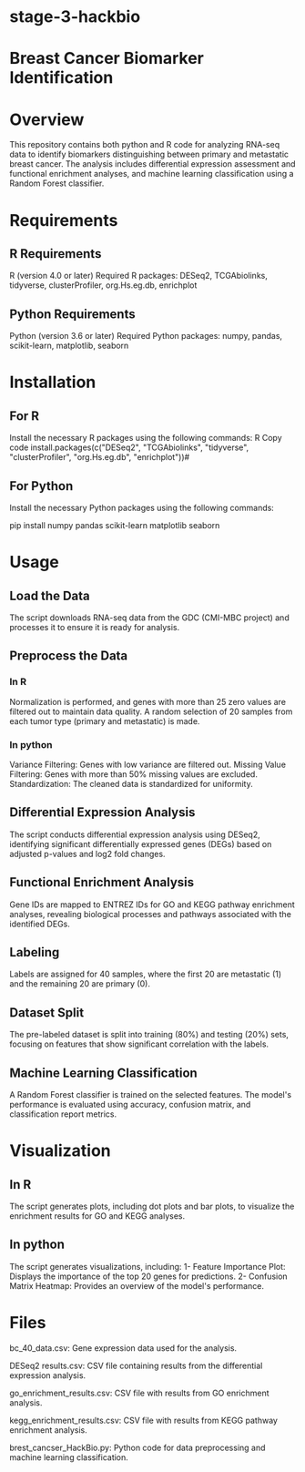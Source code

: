 # stage-3-hackbio
# **Breast Cancer Biomarker Identification**
# Overview
This repository contains both python and R code for analyzing RNA-seq data to identify biomarkers distinguishing between primary and metastatic breast cancer. The analysis includes differential expression assessment and functional enrichment analyses, and machine learning classification using a Random Forest classifier. 

# Requirements
## R Requirements
R (version 4.0 or later)
Required R packages: DESeq2, TCGAbiolinks, tidyverse, clusterProfiler, org.Hs.eg.db, enrichplot

## Python Requirements
Python (version 3.6 or later)
Required Python packages: numpy, pandas, scikit-learn, matplotlib, seaborn

# Installation
## For R
Install the necessary R packages using the following commands:
R
Copy code
install.packages(c("DESeq2", "TCGAbiolinks", "tidyverse", "clusterProfiler", "org.Hs.eg.db", "enrichplot"))# 
## For Python
Install the necessary Python packages using the following commands:

pip install numpy pandas scikit-learn matplotlib seaborn


# Usage
## Load the Data
The script downloads RNA-seq data from the GDC (CMI-MBC project) and processes it to ensure it is ready for analysis.

## Preprocess the Data
### In R
Normalization is performed, and genes with more than 25 zero values are filtered out to maintain data quality. A random selection of 20 samples from each tumor type (primary and metastatic) is made.
### In python
Variance Filtering: Genes with low variance are filtered out.
Missing Value Filtering: Genes with more than 50% missing values are excluded.
Standardization: The cleaned data is standardized for uniformity.

## Differential Expression Analysis
The script conducts differential expression analysis using DESeq2, identifying significant differentially expressed genes (DEGs) based on adjusted p-values and log2 fold changes.
## Functional Enrichment Analysis
Gene IDs are mapped to ENTREZ IDs for GO and KEGG pathway enrichment analyses, revealing biological processes and pathways associated with the identified DEGs.

## Labeling
Labels are assigned for 40 samples, where the first 20 are metastatic (1) and the remaining 20 are primary (0).

## Dataset Split
The pre-labeled dataset is split into training (80%) and testing (20%) sets, focusing on features that show significant correlation with the labels.

## Machine Learning Classification
A Random Forest classifier is trained on the selected features. The model's performance is evaluated using accuracy, confusion matrix, and classification report metrics.

# Visualization
## In R
The script generates plots, including dot plots and bar plots, to visualize the enrichment results for GO and KEGG analyses.

## In python
The script generates visualizations, including:
1- Feature Importance Plot: Displays the importance of the top 20 genes for predictions.
2- Confusion Matrix Heatmap: Provides an overview of the model's performance.

# Files
bc_40_data.csv: Gene expression data used for the analysis.

DESeq2 results.csv: CSV file containing results from the differential expression analysis.

go_enrichment_results.csv: CSV file with results from GO enrichment analysis.

kegg_enrichment_results.csv: CSV file with results from KEGG pathway enrichment analysis.

brest_cancser_HackBio.py: Python code for data preprocessing and machine learning classification.
